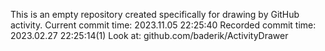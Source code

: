This is an empty repository created specifically for drawing by GitHub activity.
Current commit time: 2023.11.05 22:25:40
Recorded commit time: 2023.02.27 22:25:14(1)
Look at: github.com/baderik/ActivityDrawer
